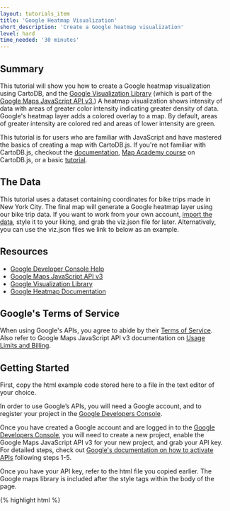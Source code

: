 ```yaml
---
layout: tutorials_item
title: 'Google Heatmap Visualization'
short_description: 'Create a Google heatmap visualization'
level: hard
time_needed: '30 minutes'
---
```


## Summary
This tutorial will show you how to create a Google heatmap visualization using CartoDB, and the [Google Visualization Library](https://developers.google.com/maps/documentation/javascript/visualization) (which is part of the [Google Maps JavaScript API v3.](https://developers.google.com/maps/documentation/javascript/tutorial)) A heatmap visualization shows intensity of data with areas of greater color intensity indicating greater density of data. Google's heatmap layer adds a colored overlay to a map. By default, areas of greater intensity are colored red and areas of lower intensity are green.

This tutorial is for users who are familiar with JavaScript and have mastered the basics of creating a map with CartoDB.js. If you're not familiar with CartoDB.js, checkout the [documentation](http://docs.cartodb.com/cartodb-platform/cartodb-js.html), [Map Academy course](http://academy.cartodb.com/courses/03-cartodbjs-ground-up.html) on CartoDB.js, or a basic [tutorial](http://docs.cartodb.com/tutorials/create_map_cartodbjs.html).

## The Data
This tutorial uses a dataset containing coordinates for bike trips made in New York City. The final map will generate a Google heatmap layer using our bike trip data. If you want to work from your own account, [import the data](https://documentation.cartodb.com/viz/d5b846c0-da31-11e4-b74f-0e4fddd5de28/table), style it to your liking, and grab the viz.json file for later. Alternatively, you can use the viz.json files we link to below as an example.

## Resources
* [Google Developer Console Help](https://developers.google.com/console/help/new)
* [Google Maps JavaScript API v3](https://developers.google.com/maps/documentation/javascript/tutorial)
* [Google Visualization Library](https://developers.google.com/maps/documentation/javascript/visualization)
* [Google Heatmap Documentation](https://developers.google.com/maps/documentation/javascript/heatmaplayer)

## Google's Terms of Service
When using Google's APIs, you agree to abide by their [Terms of Service](https://developers.google.com/maps/terms). Also refer to Google Maps JavaScript API v3 documentation on [Usage Limits and Billing](https://developers.google.com/maps/documentation/javascript/usage).

## Getting Started 
First, copy the html example code stored here to a file in the text editor of your choice. 

In order to use Google’s APIs, you will need a Google account, and to register your project in the [Google Developers Console](https://console.developers.google.com/). 

Once you have created a Google account and are logged in to the [Google Developers Console](https://console.developers.google.com/), you will need to create a new project, enable the Google Maps JavaScript API v3 for your new project, and grab your API key. For detailed steps, check out [Google's documentation on how to activate APIs](https://developers.google.com/console/help/new/#activatingapis) following steps 1-5.

Once you have your API key, refer to the html file you copied earlier. The Google maps library is included after the style tags within the body of the page.

{% highlight html %}
<body>
<div id="map"></div>

<!-- include google maps library -->
<script type="text/javascript" src="https://maps.googleapis.com/maps/api/js?key=INSERTYOURKEYHERE"></script>

<!-- include cartodb.js library -->
<script src="http://libs.cartocdn.com/cartodb.js/v3/3.13/cartodb.js"></script>
{% endhighlight %}

Within the script tag for the google maps library, replace “INSERTYOURKEYHERE” with your API key.

## The Heatmap
Let’s walk through the code. 

Within the head tag of the body, we have included some basic CSS styles for our map to render it as full screen, and we
also include the CartoDB stylesheet.

{% highlight html %}
<style>
  html, body, #map {
    height: 100%;
    padding: 0;
    margin: 0;
  }
</style>
{% endhighlight %}

Within the body of the page, we have an empty div element with an id of “map,” which we will use to store our map. 

{% highlight html %}
<div id="map"></div>
{% endhighlight %}

The Google Heatmap layer is part of the Google Visualization library which is not loaded by default with the Google Maps JavaScript API. The Google Visualization library must be included in addition to the Google Maps JavaScript API. 

{% highlight html %}
<!-- include google maps library -->
<script type="text/javascript" src="https://maps.googleapis.com/maps/api/js?key=INSERTYOURAPIKEYHERE"></script>

<!-- include google visualization library -->
<script type="text/javascript"
  src="https://maps.googleapis.com/maps/api/js?libraries=visualization&sensor=true_or_false"></script>

<!-- include cartodb.js library -->
<script src="http://libs.cartocdn.com.s3.amazonaws.com/cartodb.js/v3/3.12/cartodb.js"></script>
{% endhighlight %}

Within the last script tag, we create our heatmap using our New York City bike trip data. A variable called map stores our map as an object so we can apply methods to it. The function main() will generate our map and driving directions and is called when the page is loaded.

This line of code creates our new Google map:

{% highlight html %}
map = new google.maps.Map(document.getElementById("map"), myOptions); 
{% endhighlight %}

It takes our div element “map” and the options stored in the variable “myOptions,” such as the coordinates that center our map, the zoom level and the type of Google Map we want, in this case a Google satellite map.

CartoDB has a SQL API to query and retrieve data from a CartoDB dataset. [CartoDB.js provides a wrapper](http://docs.cartodb.com/cartodb-platform/cartodb-js.html#getting-data-with-sql) to make SQL queries for data from a CartoDB dataset. 

cartoDB.SQL is a class that allows us to access data stored in a CartoDB table. You will need to provide the user name associated with the account that contains your CartoDB dataset and the format for the dataset (geoJSON). In the example code, we are using CartoDB's documentation account.

We use sql.execute() to run a SQL query that allows us to select the cartodb_id and the_geom data from our New York City bike trips dataset. Sql.execute returns our data as a JavaScript geoJSON object.

{% highlight html %}
var sql = cartodb.SQL({ user: 'documentation', format: 'geojson'});

sql.execute("SELECT cartodb_id, the_geom FROM cleveland_spring_points_281_29").done(function(data) {

data = data.features.map(function(r) {
    return new google.maps.LatLng(r.geometry.coordinates[1], r.geometry.coordinates[0]) 
});

var pointArray = new google.maps.MVCArray(data);

heatmap = new google.maps.visualization.HeatmapLayer({
data: pointArray
});

heatmap.set('radius', heatmap.get('radius') ? null : 20);
heatmap.set('opacity', heatmap.get('opacity') ? null : .8);

heatmap.setMap(map);
});
{% endhighlight %}

Let's break the above code down further. 

Once our SQL query is done executing and we have our data, we pull out the coordinates from the geoJSON object, and store as an array of [LatLng](https://developers.google.com/maps/documentation/javascript/reference#LatLng) objects using the [Google Maps LatLng class](https://developers.google.com/maps/documentation/javascript/reference#LatLng). To add a Heatmap layer to our map, we go a step further and turn our array into an MVCArray.

{% highlight html %}
data = data.features.map(function(r) {
    return new google.maps.LatLng(r.geometry.coordinates[1], r.geometry.coordinates[0]) 
});

var pointArray = new google.maps.MVCArray(data);
{% endhighlight %}

Lastly, we create a new HeatmapLayer object and pass it our data in the form of the MVCArray. The heatmap can be further customized by setting the [HeatmapLayerOptions](https://developers.google.com/maps/documentation/javascript/reference#HeatmapLayerOptions).

{% highlight html %}
heatmap = new google.maps.visualization.HeatmapLayer({
data: pointArray
});

heatmap.set('radius', heatmap.get('radius') ? null : 20);
heatmap.set('opacity', heatmap.get('opacity') ? null : .8);

heatmap.setMap(map);
{% endhighlight %}

That's it! For more information on Google's Heatmaps, check out [Google's detailed documentation](https://developers.google.com/maps/documentation/javascript/heatmaplayer#overview).
